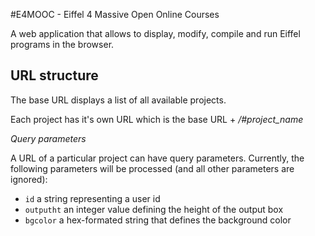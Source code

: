 #E4MOOC - Eiffel 4 Massive Open Online Courses 

A web application that allows to display, modify, compile and run Eiffel programs in the browser.

## URL structure

The base URL displays a list of all available projects.

Each project has it's own URL which is the base URL + */#project_name*

_Query parameters_

A URL of a particular project can have query parameters. Currently, the following parameters will be processed (and all other parameters are ignored):
* ```id``` a string representing a user id
* ```outputht``` an integer value defining the height of the output box
* ```bgcolor``` a hex-formated string that defines the background color
